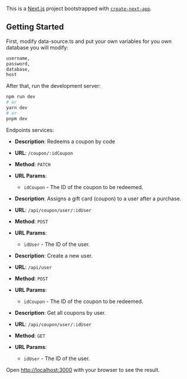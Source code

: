This is a [Next.js](https://nextjs.org) project bootstrapped with [`create-next-app`](https://nextjs.org/docs/app/api-reference/cli/create-next-app).

## Getting Started

First, modify data-source.ts and put your own variables for you own database
you will modify:

```bash
username,
password,
database,
host
```

After that, run the development server:

```bash
npm run dev
# or
yarn dev
# or
pnpm dev
```

Endpoints services:

- **Description**: Redeems a coupon by code
- **URL**: `/coupon/:idCoupon`
- **Method**: `PATCH`
- **URL Params**:

  - `idCoupon` - The ID of the coupon to be redeemed.

- **Description**: Assigns a gift card (coupon) to a user after a purchase.
- **URL**: `/api/coupon/user/:idUser`
- **Method**: `POST`
- **URL Params**:

  - `idUser` - The ID of the user.

- **Description**: Create a new user.
- **URL**: `/api/user`
- **Method**: `POST`
- **URL Params**:

  - `idCoupon` - The ID of the coupon to be redeemed.

- **Description**: Get all coupons by user.
- **URL**: `/api/coupon/user/:idUser`
- **Method**: `GET`
- **URL Params**:
  - `idUser` - The ID of the user.

Open [http://localhost:3000](http://localhost:3000) with your browser to see the result.
